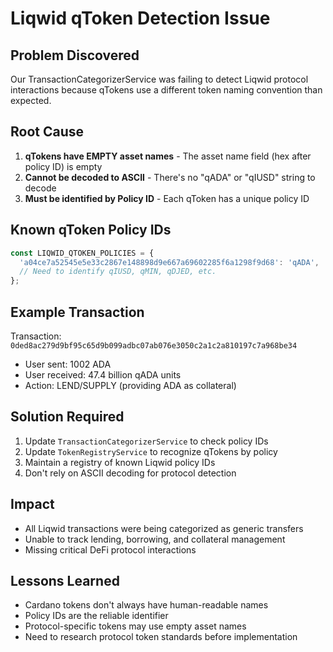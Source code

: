 # Liqwid qToken Detection Issue

## Problem Discovered
Our TransactionCategorizerService was failing to detect Liqwid protocol interactions because qTokens use a different token naming convention than expected.

## Root Cause
1. **qTokens have EMPTY asset names** - The asset name field (hex after policy ID) is empty
2. **Cannot be decoded to ASCII** - There's no "qADA" or "qIUSD" string to decode
3. **Must be identified by Policy ID** - Each qToken has a unique policy ID

## Known qToken Policy IDs
```typescript
const LIQWID_QTOKEN_POLICIES = {
  'a04ce7a52545e5e33c2867e148898d9e667a69602285f6a1298f9d68': 'qADA',
  // Need to identify qIUSD, qMIN, qDJED, etc.
};
```

## Example Transaction
Transaction: `0ded8ac279d9bf95c65d9b099adbc07ab076e3050c2a1c2a810197c7a968be34`
- User sent: 1002 ADA
- User received: 47.4 billion qADA units
- Action: LEND/SUPPLY (providing ADA as collateral)

## Solution Required
1. Update `TransactionCategorizerService` to check policy IDs
2. Update `TokenRegistryService` to recognize qTokens by policy
3. Maintain a registry of known Liqwid policy IDs
4. Don't rely on ASCII decoding for protocol detection

## Impact
- All Liqwid transactions were being categorized as generic transfers
- Unable to track lending, borrowing, and collateral management
- Missing critical DeFi protocol interactions

## Lessons Learned
- Cardano tokens don't always have human-readable names
- Policy IDs are the reliable identifier
- Protocol-specific tokens may use empty asset names
- Need to research protocol token standards before implementation